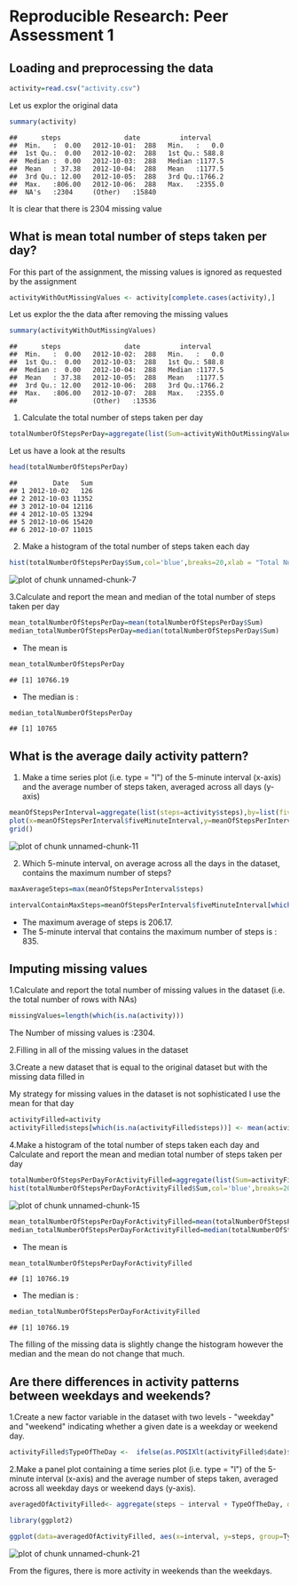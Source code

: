 
Reproducible Research: Peer Assessment 1
========================================


## Loading and preprocessing the data


```r
activity=read.csv("activity.csv")
```
Let us explor the original data

```r
summary(activity)
```

```
##      steps                date          interval     
##  Min.   :  0.00   2012-10-01:  288   Min.   :   0.0  
##  1st Qu.:  0.00   2012-10-02:  288   1st Qu.: 588.8  
##  Median :  0.00   2012-10-03:  288   Median :1177.5  
##  Mean   : 37.38   2012-10-04:  288   Mean   :1177.5  
##  3rd Qu.: 12.00   2012-10-05:  288   3rd Qu.:1766.2  
##  Max.   :806.00   2012-10-06:  288   Max.   :2355.0  
##  NA's   :2304     (Other)   :15840
```
It is clear that there is 2304 missing value

## What is mean total number of steps taken per day?

For this part of the assignment, the missing values is ignored as requested by the assignment


```r
activityWithOutMissingValues <- activity[complete.cases(activity),]
```
Let us explor the the  data after removing the missing values


```r
summary(activityWithOutMissingValues)
```

```
##      steps                date          interval     
##  Min.   :  0.00   2012-10-02:  288   Min.   :   0.0  
##  1st Qu.:  0.00   2012-10-03:  288   1st Qu.: 588.8  
##  Median :  0.00   2012-10-04:  288   Median :1177.5  
##  Mean   : 37.38   2012-10-05:  288   Mean   :1177.5  
##  3rd Qu.: 12.00   2012-10-06:  288   3rd Qu.:1766.2  
##  Max.   :806.00   2012-10-07:  288   Max.   :2355.0  
##                   (Other)   :13536
```

1. Calculate the total number of steps taken per day


```r
totalNumberOfStepsPerDay=aggregate(list(Sum=activityWithOutMissingValues$steps),by=list(Date=activityWithOutMissingValues$date),FUN=sum)
```
Let us  have a look at the results


```r
head(totalNumberOfStepsPerDay)
```

```
##         Date   Sum
## 1 2012-10-02   126
## 2 2012-10-03 11352
## 3 2012-10-04 12116
## 4 2012-10-05 13294
## 5 2012-10-06 15420
## 6 2012-10-07 11015
```
2. Make a histogram of the total number of steps taken each day


```r
hist(totalNumberOfStepsPerDay$Sum,col='blue',breaks=20,xlab = "Total Number Of Steps per Day",main = "")
```

![plot of chunk unnamed-chunk-7](figure/unnamed-chunk-7-1.png) 

3.Calculate and report the mean and median of the total number of steps taken per day


```r
mean_totalNumberOfStepsPerDay=mean(totalNumberOfStepsPerDay$Sum)
median_totalNumberOfStepsPerDay=median(totalNumberOfStepsPerDay$Sum)
```
* The mean is 



```r
mean_totalNumberOfStepsPerDay
```

```
## [1] 10766.19
```

* The median is :


```r
median_totalNumberOfStepsPerDay
```

```
## [1] 10765
```


## What is the average daily activity pattern?

1. Make a time series plot (i.e. type = "l") of the 5-minute interval (x-axis) and the average number of steps taken, averaged across all days (y-axis)


```r
meanOfStepsPerInterval=aggregate(list(steps=activity$steps),by=list(fiveMinuteInterval=activity$interval),FUN=mean,na.rm=TRUE)
plot(x=meanOfStepsPerInterval$fiveMinuteInterval,y=meanOfStepsPerInterval$steps,type="l",col='blue',xlab ="Five Minute Interval",ylab="Average Taken Steps")
grid()
```

![plot of chunk unnamed-chunk-11](figure/unnamed-chunk-11-1.png) 

2. Which 5-minute interval, on average across all the days in the dataset, contains the maximum number of steps?

```r
maxAverageSteps=max(meanOfStepsPerInterval$steps)

intervalContainMaxSteps=meanOfStepsPerInterval$fiveMinuteInterval[which.max(meanOfStepsPerInterval$steps)]
```

* The maximum average of steps is 206.17. 
* The 5-minute interval that contains the maximum number of steps is : 835. 

## Imputing missing values

1.Calculate and report the total number of missing values in the dataset (i.e. the total number of rows with NAs)


```r
missingValues=length(which(is.na(activity)))
```
The Number of missing values is :2304.


2.Filling in all of the missing values in the dataset

3.Create a new dataset that is equal to the original dataset but with the missing data filled in

 My strategy  for  missing values in the dataset is not  sophisticated I use  the mean for that day


```r
activityFilled=activity
activityFilled$steps[which(is.na(activityFilled$steps))] <- mean(activity$steps, na.rm = T)
```
4.Make a histogram of the total number of steps taken each day and Calculate and report the mean and median total number of steps taken per day


```r
totalNumberOfStepsPerDayForActivityFilled=aggregate(list(Sum=activityFilled$steps),by=list(Date=activityFilled$date),FUN=sum)
hist(totalNumberOfStepsPerDayForActivityFilled$Sum,col='blue',breaks=20,xlab = "Total Number Of Steps per Day",main = "")
```

![plot of chunk unnamed-chunk-15](figure/unnamed-chunk-15-1.png) 


```r
mean_totalNumberOfStepsPerDayForActivityFilled=mean(totalNumberOfStepsPerDayForActivityFilled$Sum)
median_totalNumberOfStepsPerDayForActivityFilled=median(totalNumberOfStepsPerDayForActivityFilled$Sum,na.rm = TRUE)
```
* The mean is 



```r
mean_totalNumberOfStepsPerDayForActivityFilled
```

```
## [1] 10766.19
```

* The median is :


```r
median_totalNumberOfStepsPerDayForActivityFilled
```

```
## [1] 10766.19
```

The filling of the missing data is slightly change the histogram however the median and the mean do not change that much.



## Are there differences in activity patterns between weekdays and weekends?

1.Create a new factor variable in the dataset with two levels - "weekday" and "weekend" indicating whether a given date is a weekday or weekend day.


```r
activityFilled$TypeOfTheDay <-  ifelse(as.POSIXlt(activityFilled$date)$wday %in% c(0,6), 'Weekend', 'Weekday')
```
2.Make a panel plot containing a time series plot (i.e. type = "l") of the 5-minute interval (x-axis) and the average number of steps taken, averaged across all weekday days or weekend days (y-axis). 


```r
averagedOfActivityFilled<- aggregate(steps ~ interval + TypeOfTheDay, data=activityFilled, mean)
```

```r
library(ggplot2)

ggplot(data=averagedOfActivityFilled, aes(x=interval, y=steps, group=TypeOfTheDay)) +geom_line(aes(color=TypeOfTheDay)) +facet_wrap(~ TypeOfTheDay, nrow=2)+ylab("Average Number of Steps")+xlab("Five-Minute Interval ")+theme_bw()
```

![plot of chunk unnamed-chunk-21](figure/unnamed-chunk-21-1.png) 

From the figures, there is more activity in weekends than the weekdays.
